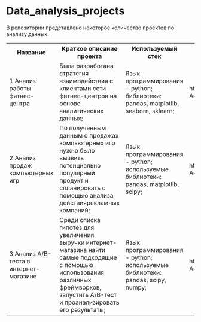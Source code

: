 # Data_analysis_projects
В репозитории представлено некоторое количество проектов по анализу данных.
<table>
  <tr>
    <th>Название</th>
    <th>Краткое описание проекта</th>
    <th>Используемый стек</th>
    <th>Ссылка на проект</th>
  </tr>
  <tr>
    <td>1.Анализ работы фитнес-центра</td>
    <td>Была разработана стратегия взаимодействия с клиентами сети фитнес-центров на основе аналитических данных;</td>
    <td>Язык программирования - python; библиотеки: pandas, matplotlib, seaborn, sklearn;</td>
    <td>https://github.com/Fatima336/Data_analysis_projects/tree/main/Анализ_работы_фитнес_центра</td>
  </tr>
  <tr>
    <td>2.Анализ продаж компьютерных игр</td>
    <td>По полученным данным о продажах компьютерных игр нужно было выявить потенциально популярный продукт и спланировать с помощью анализа действиярекламных компаний;</td>
    <td>Язык программирования - python; используемые библиотеки: pandas, matplotlib, scipy;</td>
    <td>https://github.com/Fatima336/Data_analysis_projects/tree/main/Анализ%20продаж%20компьютерных%20игр</td>
  </tr>
  <tr>
    <td>3.Анализ A/B-теста в интернет-магазине</td>
    <td>Среди списка гипотез для увеличения выручки интернет-магазина найти самые подходящие с помощью использования различных фреймворков, запустить A/B-тест и проанализировать его результаты;</td>
    <td>Язык программирования - python; используемые библиотеки: pandas, scipy, numpy;</td>
    <td>https://github.com/Fatima336/Data_analysis_projects/tree/main/Анализ%20AB%20теста%20в%20интернет-магазине</td>
  </tr>
</table>
